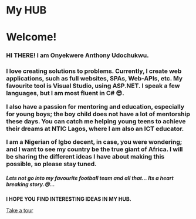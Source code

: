# My HUB
<body>
<h1> Welcome! </h1>

<h3>
  HI THERE!
I am Onyekwere Anthony Udochukwu.
</h3>

<h3>
  I love creating solutions to problems. Currently, I create web applications, such as full websites, SPAs, Web-APIs, etc. My favourite tool is Visual Studio, using ASP.NET. I speak a few languages, but I am most fluent in C# 😎.

I also have a passion for mentoring and education, especially for young boys; the boy child does not have a lot of mentorship these days. You can catch me helping young teens to achieve their dreams at NTIC Lagos, where I am also an ICT educator.

I am a Nigerian of Igbo decent, in case, you were wondering; and I want to see my country be the true giant of Africa. I will be sharing the different ideas I have about making this possible, so please stay tuned.
</h3>

<h5> Lets not go into my favourite football team and all that… Its a heart breaking story.😢… </h5>

<b> I HOPE YOU FIND INTERESTING IDEAS IN MY HUB. </b>

<a href="Tour">Take a tour</a>
</body>
